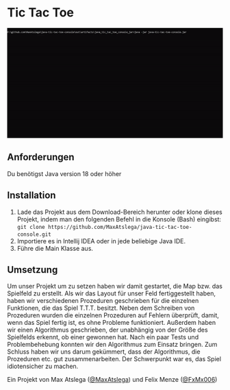 # Tic Tac Toe
![image](https://raw.githubusercontent.com/MaxAtslega/java-tic-tac-toe-console/main/gif/TTT.gif)

## Anforderungen
Du benötigst Java version 18 oder höher

## Installation
1. Lade das Projekt aus dem Download-Bereich herunter oder klone dieses Projekt, indem man den folgenden Befehl in die Konsole (Bash) eingibst:
   `git clone https://github.com/MaxAtslega/java-tic-tac-toe-console.git`
2. Importiere es in Intellij IDEA oder in jede beliebige Java IDE.
3. Führe die Main Klasse aus.

## Umsetzung
Um unser Projekt um zu setzen haben wir damit gestartet, die Map bzw. das Spielfeld zu erstellt. Als wir das Layout für unser Feld fertiggestellt haben, haben wir verschiedenen Prozeduren geschrieben für die einzelnen Funktionen, die das Spiel T.T.T. besitzt. Neben dem Schreiben von Prozeduren wurden die einzelnen Prozeduren auf Fehlern überprüft, damit, wenn das Spiel fertig ist, es ohne Probleme funktioniert. Außerdem haben wir einen Algorithmus geschrieben, der unabhängig von der Größe des Spielfelds erkennt, ob einer gewonnen hat. Nach ein paar Tests und Problembehebung konnten wir den Algorithmus zum Einsatz bringen. Zum Schluss haben wir uns darum gekümmert, dass der Algorithmus, die Prozeduren etc. gut zusammenarbeiten. Der Schwerpunkt war es, das Spiel idiotensicher zu machen. 


Ein Projekt von Max Atslega ([@MaxAtslega](https://github.com/MaxAtslega)) und Felix Menze ([@FxMx006](https://github.com/FxMx006))


